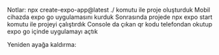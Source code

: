 Notlar:
npx create-expo-app@latest ./ komutu ile proje oluşturduk
Mobil cihazda expo go uygulamasını kurduk
Sonrasında projede npx expo start komutu ile projeyi çalıştırdık
Console da çıkan qr kodu telefondan okutup expo go içinde uygulamayı açtık

Yeniden ayağa kaldırma:
